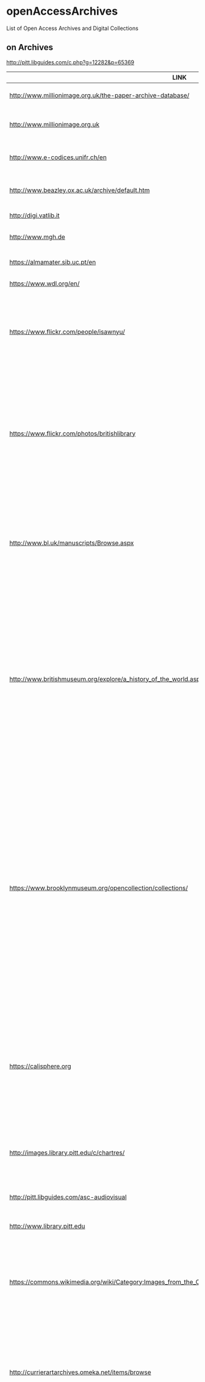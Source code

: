 # openAccessArchives
List of Open Access Archives and Digital Collections

## on Archives
http://pitt.libguides.com/c.php?g=12282&p=65369


| LINK | DESCRIPTION | COUNTRY |
| --- | --- | --- |
| http://www.millionimage.org.uk/the-paper-archive-database/ | Paper Archive of old manuscripts |  |
| http://www.millionimage.org.uk | Million image project, archaeological 3d pictures | |
| http://www.e-codices.unifr.ch/en | Virtual Manuscript Library of Switzerland | CH |
| http://www.beazley.ox.ac.uk/archive/default.htm | Beazley Archive of ancient Greek painted pottery | UK |
| http://digi.vatlib.it | Digital Vatican Library | IT |
| http://www.mgh.de | Monumenta Germaniae Historica | DE |
| https://almamater.sib.uc.pt/en | Digital library of University of Coimbra | PT |
| https://www.wdl.org/en/ | World Digital Library | |
| https://www.flickr.com/people/isawnyu/ | Ancient World Image Bank – Images from the Institute of for the Study of the Ancient World at New York University made available through Flickr. | |
| https://www.flickr.com/photos/britishlibrary | British Library Commons on Flickr - Over 1,000,000 images from the library's digitized books from the 17th, 18th, and 19th centuries are in the public domain may be freely used without any copyright restrictions. | |
| http://www.bl.uk/manuscripts/Browse.aspx  | British Library Catalogue of Illuminated Manuscripts – Western illuminated manuscripts, along with their complete catalog records may be freely downloaded. | UK |
| http://www.britishmuseum.org/explore/a_history_of_the_world.aspx | British Museum Online Collection – More than 800,000 medium-sized digital are available to download exclusively for educational and personal use. High resolution may be licensed free of charge for non-commercial use, with certain restrictions regarding academic publication. | UK |
| https://www.brooklynmuseum.org/opencollection/collections/ | Brooklyn Museum Online Collection – Contains over 40,000 images of art. A number of them are available in high-resolution and are copyright free, while others have some restrictions via a Creative Commons license. See the rights statement for each individual image. Advanced search allows users to look only for images with no known copyright or those with Creative Commons licenses. | US |
| https://calisphere.org | Calisphere – A database of images, including architecture, art, historical photographs, etc. related to the history and culture of California. Images may be used freely for educational purposes only. | US |
| http://images.library.pitt.edu/c/chartres/ | Chartres: Cathedral of Notre-Dame – Images may be used freely for educational purposes only. | FR |
| http://pitt.libguides.com/asc-audiovisual | Audio-Visual Resources @ Pitt Archives: Home | |
| http://www.library.pitt.edu | Pittsburgh's University Library System | |
| https://commons.wikimedia.org/wiki/Category:Images_from_the_Canadian_Copyright_Collection_at_the_British_Library | Colonial Copyright Collection of Canadian Photographs at the British Library – Available through Wikimedia Commons. | |
| http://currierartarchives.omeka.net/items/browse | Currier Museum of Art Collections – Images of American and European Art that are freely available for educational and non-commercial use only. | |
| http://publishing.cdlib.org/ucpressebooks// | UC Press E-Books Collection, 1982-2004, includes almost 2,000 books from academic presses on a range of topics, including art, science, history, music, religion, and fiction. Access to the entire collection of electronic books is open to all University of California faculty, staff, and students, while more than 700 of the titles are available to the public. Print versions of many of the electronic books can be purchased directly from the publishers. | US |
| http://www.gutenberg.org/catalog/ | Project Gutenberg | |
| https://www.ubiquitypress.com| Ubiquity Press open scolarship | |
| https://www.openbookpublishers.com | Openbook publishers | |
| http://www.knowledgeunlatched.org | Knowledge unlatched free access to scholarly content | |
| https://www.doabooks.org | Directory of open access books | |
| http://scholarcommons.sc.edu | Scholar commons: the institutional repository of the University of Soutch Carolina | |
| https://scholarlyoa.com/publishers/ | Scholarly Open Access: critical analysis of scholarly open-access publishing | |
| https://www.bluffton.edu/homepages/facstaff/sullivanm/ |Digital Imaging Project: Art Historical Images of Sculpture and Architecture by Mary Ann Sullivan, Bluffton University – Images may be used for personal and educational use free of charge. | |
| http://network.bepress.com | Digital Commons Network | |
| http://open.umn.edu/opentextbooks/ | Open Textbook Library | |
| http://bookboon.com/en/textbooks-ebooks | bookboon textbooks | |
| https://www.merlot.org/merlot/index.htm | MERLOT is a curated collection of free and open online teaching, learning, and faculty development services contributed and used by an international education community. | |
| https://openstax.org/subjects | openstax Peer Reviewed, openly licensed | |
| http://www.getty.edu/publications/virtuallibrary/index.html | Getty publications | |
| https://www.nasa.gov/connect/ebooks/index.html#.VGOrGTR9KTM | Nasa ebooks | |
| http://www.digitalculture.org | Digital Cultue Books | |
| http://www.biodiversitylibrary.org | Biodiversity Heritage Library | |
| https://www.intechopen.com/books | Intech the "largest" Science, Technology & Medicine Open Access book publisher. Publish, read & share novel research. | |
| http://www.unesco.org/new/en/unesco/resources/publications/unesdoc-database/ | UNESDOC | |
| http://www.digital-scriptorium.org | Digital Scriptorium- Images of Medieval and Renaissance manuscripts from a number of institutions. May be used freely for educational purposes only. | |
| http://museums.fivecolleges.edu | Five Colleges and Historic Deerfield Museum Consortium Collection – Art images freely available for educational purposes only. | |
| http://www.europeana.eu/portal/en | Europeana Portal | |
| http://www.europeana.eu/portal/en/collections/fashion | Europeana Fashion Portal – Includes more 700,000 fashion-related digital objects from leading European Institutions, ranging from historical dresses to accessories, photographs, poster, drawings, videos, and catalogs. Some of medium-resolution images may be freely used for educational purposes. See the rights information for the type of Creative Commons license for each image. | |
| https://frda.stanford.edu/?locale=en | French Revolution Digital Archive – Images freely available for non-commercial use. | |
| http://www.fromoldbooks.org | From Old Books – Over 3,500 high-resolution images of pictures, engravings, and extracts scanned from old rare antique and vintage books. Medium-resolution images are can downloaded and used freely without copyright restrictions. | |
| http://search.getty.edu/gateway/landing | Getty Museum Open Content Program – High resolution images from the Getty that are in public domain. | |
| https://www.google.com/culturalinstitute/beta/ | Google Art Project – Images from art museums across the world. For educational use only. Resolutions and rights vary by source. | |
| http://quod.lib.umich.edu/h/hiaaic?g=arch-ic;page=index | Historic Illustrations of Art and Architecture – Images in the public domain that may be downloaded free of charge. A good resource for architectural plans and drawings. | |
| http://www.artstor.org/content/collaborations | Images for Academic Publishing (IAP) – ARTstor provides scholars free high quality images for academic publications. Users without access to ARTstor may also request access to the IAP collection. | |
| http://www.iwm.org.uk/collections| Imperial War Museum, London – images primarily focused on Britain and the Commonwealth, from World War I to the present. Many images may be downloaded and used for educational purposes only. The rights must be checked for each individual image. | UK |
| https://ima.princeton.edu | Index of Medieval Art Images of Byzantine and Medieval art. | |
| http://www.loc.gov/pictures/ | Library of Congress Prints and Photographs Online Catalog – This collection include photographs, fine and popular prints, drawings, posters, and architectural and engineering drawings. While international in scope, the focus is on materials produced in the United States and content documenting its history. High-resolution images are available to download and the vast majority are copyright free. See the rights advisory for each individual image. | |
| http://collections.lacma.org |Los Angeles County Museum of Art - has about 20,000 high-res digital downloads of images in the public domain for any use. Free images contain a link that says “Download Image.” | US |
| http://www.metmuseum.org/art/collection | Metropolitan Museum of Art – The Met offers public domain images freely available for scholarly purposes, under the section Open Access for Scholarly Content icon (OASC). | |
| http://collections.tepapa.govt.nz | Museum of New Zeland Te Papa Tongarewa – Over 30,000 images of art, design, photography, history, natural sciences, and Pacific cultures are freely available to download, either under a Creative Commons license or under no restrictions at all (depends on the image). | |
| http://images.nga.gov/en/page/show_home_page.html | National Gallery of Art in Washington DC – More than 20,000 images are freely available for scholarly and commercial use. | US |
| http://www.npg.org.uk/business/images.php | National Portrait Gallery, London – Over 53,000 low resolution images are freely available for non-commercial use though a Creative Commons license and more the 87,000 high resolution images are free to download for academic use the Gallery’s own license. | UK |
| http://www.nit-istanbul.org/kielarchive/index.php | Netherland Institute in Istanbul Machiel Kiel Photographic Archive – Images mainly of Ottoman architecture in Balkans may be used freely in publications, if proper credit is given. Higher resolution images may be obtained by writing the archive. | TR |
| https://digitalcollections.nypl.org | New York Public Library Digital Gallery – Over 80,000 low resolution digital public domain and copyright protected images are freely available for personal, educational, or research purposes. Users are responsible for clearing the necessary rights when using an image in a research paper. | US |
| https://digitalcollections.nypl.org/search/index?filters[physicalLocation_mtxt_s][]=Map+Division&amp;keywords=&amp;sort=dateDigitized_dt+desc | New York Public Library Digital Collections: Map Division – More than 20,000 low resolution public domain images of historical maps are freely available for personal, educational, or research purposes. Users are responsible for clearing the necessary rights when using an image in a research paper. | US |
| https://open-collections.okfn.org |OpenGlam Open Collections – A compilation of openly licensed image collections from several cultural institutions. All of those listed contain images that can be freely used without restriction. | |
| http://pitts.emory.edu/dia/ | Pitts Theology Library Digital Image Archive – Over 50,000 digital images of biblical illustrations, portraits of religious leaders, printers’ devices, engravings of church buildings, and other topics are freely non-commercial purposes. | |
| https://www.rijksmuseum.nl/en/rijksstudio?ii=0&p=0&from=2017-08-30T14%3A08%3A51.8260082Z | Rijksmuseum – Over 150,000 high-resolution digital images of a wide range of art work may be freely downloaded for non-commercial use. | |
| https://www.sfmoma.org/rauschenberg-research-project | Robert Rauschenberg Research Project – High resolution digital images of the artist’s works in the SFMOMA collection may be downloaded for educational use. Licensing fees and permissions are needed for publication and reproduction. | |
| http://www.shorpy.com | Shorpy – A blog about historic photographs with high resolution images. Selected smaller sized may be freely downloaded for non-commercial use. ||
| https://sophia.smith.edu/blog/imagingcenter/ | Smith College Historic Costume Collection – Over 1,000 digital images of women’s clothing and accessories in the United States from 1800 to the present. May be freely downloaded and used for educational purposes. | US |
| https://www.smith.edu/libraries/research-tools/smith-digital-collections | Smith Digital Collections | US |
| http://www.collections.si.edu/search/index.htm | Smithsonian Institution Collections Online – Over 1,200,000 images from all of the Smithsonian’s collections on topics like art, design, history, culture, zoology, gardens, and the sciences may be freely downloaded and used for educational purposes. | |
| http://www.sscommons.org/openlibrary/welcome.html#1 | Shared Shelf Commons is a free, open-access library of images | |
| http://collections.vam.ac.uk | Victoria & Albert Museum Online Collection – Many of the approximately 400,000 images can be downloaded at a high resolution and used for strictly for personal and educational purposes. There are certain limitations regarding academic publishing. | |
| https://commons.wikimedia.org/wiki/Commons:Walters_Art_Museum | Walters Art Museum Images on Wikimedia Commons – More than 19,000 from the museum collections are freely available to download with unrestricted use. | |
| http://art.thewalters.org/browse/community/664/ | Walters Art Museum, New Eyes on American Art – Over 600 images of American art from the museum are freely available to download with unrestricted use. | |
| http://digital-image-collections.wikispaces.com | Wellesley College Digital Images Collections Wiki – A resource of free and fair-use image collections available to download for personal and educational purposes. All links are to images from other websites, so the size and quality will vary. It is the user’s responsibility to make sure image use conforms to the policies of the specific website. | |
| https://commons.wikimedia.org/wiki/Main_Page | Wikimedia Commons – An aggregate of a number of institutions' freely available content. Licensing varies according to the rights owner. | |
| http://museumcollection.winterthur.org | Winterthur Museum, Garden, and Library – Images of a broad range of works from around the global may be downloaded and used for educational purposes. Contact the museum for further licensing and rights information. | |
| http://worldimages.sjsu.edu | WorldImages – Over 100,000 low resolution images may be downloaded and used for educational purposes, if credit is given to the copyright holder. Larger sized images may be licensed. | |
| http://discover.odai.yale.edu/ydc/ | Yale Digital Content – This collection has more than 250,000 images related to art, natural history, maps, and books. Many are freely available to download for educational purposes. See the copyright information on the website. | |
| https://commons.wikimedia.org/wiki/Category:PD-Art_%28Yorck_Project%29 | Yorck Project on Wikimedia – A collection of art images in the public domain available for free download. | |
| http://www.tertullian.org/fathers/jerome_manuscript.php | | | |

## Meta

| LINK | DESCRIPTION | COUNTRY |
| --- | --- | --- |
| https://archive.org | | | 
| http://www.lancaster.ac.uk/staff/haywardp/hist424/resources/collections.htm | | | 
| http://www.menestrel.fr/spip.php?rubrique1962&lang=en#4690 | Ménestrel, Medievalist collections | FR |
| http://www.internetculturale.it/opencms/opencms/it/main/esplora/index.html?tipo=collezione | Internet Culturale | IT |
| http://www.lib.ncsu.edu/design/imageresources | Design Library: Digital Library for the Decorative Arts and Material Culture – Images and digitized books with a focus on early America. Content may be used freely for educational purposes only. | |
| http://maps.repository66.org | Maps of Repositories | |
| http://www.opendoar.org/index.html | The Directory of Open Access Repositories | |
| http://library.harvard.edu/digital-collections | a selection of Harvard Library digital collections. | |
| http://library.harvard.edu/blog-post-topics/open-access | Jerome, Chronicon: The Merton manuscript  | | |

## Digital Humanities projects on Chronologies

| LINK | DESCRIPTION | COUNTRY |
| --- | --- | --- |
| http://opengreekandlatin.github.io/DigitalMarmorParium/ | | |
| http://cdn.knightlab.com/libs/timeline/latest/embed/index.html?source=0AuQPAtZsvM9qdDJPakdWS3BTODM3dkNfU2Y5NURhWlE | | |
| http://recogito.pelagios.org | Create maps from text. Annotate images. Connect your research to other data on the Web and make it more open, visible and re-usable. Without the need to become a Semantic Web expert | |
| http://catalog.sharedshelf.artstor.org/login.html | Shared Shelf | | |
